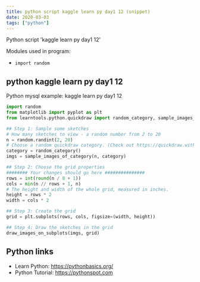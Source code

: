 ```yaml
---
title: python script kaggle learn py day1 12 (snippet)
date: 2020-03-03
tags: ["python"]
---
```

Python script 'kaggle learn py day1 12'


Modules used in program: 
* `import random`

## python kaggle learn py day1 12

Python mysql example: kaggle learn py day1 12

```python
import random
from matplotlib import pyplot as plt
from learntools.python.quickdraw import random_category, sample_images_of_category, draw_images_on_subplots

## Step 1: Sample some sketches
# How many sketches to view - a random number from 2 to 20
n = random.randint(2, 20)
# Choose a random quickdraw category. (Check out https://quickdraw.withgoogle.com/data for an overview of categories)
category = random_category()
imgs = sample_images_of_category(n, category)

## Step 2: Choose the grid properties
######## Your changes should go here ###############
rows = int(round(n / 8 + 1))
cols = min(n // rows + 1, n)
# The height and width of the whole grid, measured in inches.
height = rows * 2
width = cols * 2

## Step 3: Create the grid
grid = plt.subplots(rows, cols, figsize=(width, height))

## Step 4: Draw the sketches in the grid
draw_images_on_subplots(imgs, grid)

```

## Python links

- Learn Python: https://pythonbasics.org/
- Python Tutorial: https://pythonspot.com
